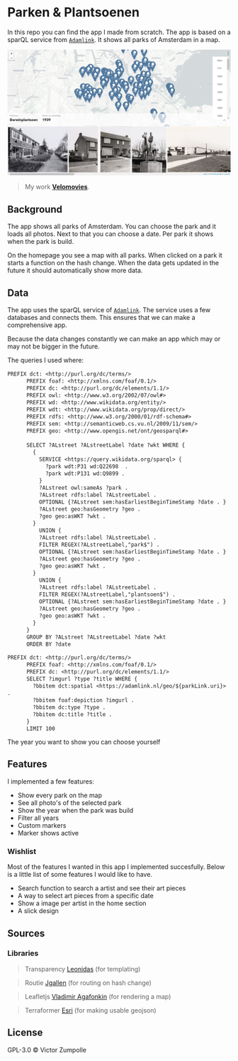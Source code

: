  # Parken & Plantsoenen

In this repo you can find the app I made from scratch. The app is based on a sparQL service from [`Adamlink`](https://data.adamlink.nl/AdamNet/all). It shows all parks of Amsterdam in a map.

![Preview image](app/static/images/preview.png)
> My work
> [**Velomovies**](https://velomovies.github.io/project1-quick-hack-prototype/app).

## Background

The app shows all parks of Amsterdam. You can choose the park and it loads all photos. Next to that you can choose a date. Per park it shows when the park is build. 

On the homepage you see a map with all parks. When clicked on a park it starts a function on the hash change. When the data gets updated in the future it should automatically show more data. 

## Data

The app uses the sparQL service of [`Adamlink`](https://data.adamlink.nl/AdamNet/all). The service uses a few databases and connects them. This ensures that we can make a comprehensive app.

Because the data changes constantly we can make an app which may or may not be bigger in the future. 

The queries I used where:
```
PREFIX dct: <http://purl.org/dc/terms/>
      PREFIX foaf: <http://xmlns.com/foaf/0.1/>
      PREFIX dc: <http://purl.org/dc/elements/1.1/>
      PREFIX owl: <http://www.w3.org/2002/07/owl#>
      PREFIX wd: <http://www.wikidata.org/entity/>
      PREFIX wdt: <http://www.wikidata.org/prop/direct/>
      PREFIX rdfs: <http://www.w3.org/2000/01/rdf-schema#>
      PREFIX sem: <http://semanticweb.cs.vu.nl/2009/11/sem/>
      PREFIX geo: <http://www.opengis.net/ont/geosparql#>
      
      SELECT ?ALstreet ?ALstreetLabel ?date ?wkt WHERE {
        {
          SERVICE <https://query.wikidata.org/sparql> {
            ?park wdt:P31 wd:Q22698  .
            ?park wdt:P131 wd:Q9899 .
          }
          ?ALstreet owl:sameAs ?park .
          ?ALstreet rdfs:label ?ALstreetLabel .
          OPTIONAL {?ALstreet sem:hasEarliestBeginTimeStamp ?date . }
          ?ALstreet geo:hasGeometry ?geo .
          ?geo geo:asWKT ?wkt .
        }
          UNION {
          ?ALstreet rdfs:label ?ALstreetLabel .
          FILTER REGEX(?ALstreetLabel,"park$") .
          OPTIONAL {?ALstreet sem:hasEarliestBeginTimeStamp ?date . }
          ?ALstreet geo:hasGeometry ?geo .
          ?geo geo:asWKT ?wkt .
        }  
          UNION {
          ?ALstreet rdfs:label ?ALstreetLabel .
          FILTER REGEX(?ALstreetLabel,"plantsoen$") .
          OPTIONAL {?ALstreet sem:hasEarliestBeginTimeStamp ?date . }
          ?ALstreet geo:hasGeometry ?geo .
          ?geo geo:asWKT ?wkt .
        }  
      }
      GROUP BY ?ALstreet ?ALstreetLabel ?date ?wkt
      ORDER BY ?date
```

```
PREFIX dct: <http://purl.org/dc/terms/>
      PREFIX foaf: <http://xmlns.com/foaf/0.1/>
      PREFIX dc: <http://purl.org/dc/elements/1.1/>
      SELECT ?imgurl ?type ?title WHERE {
        ?bbitem dct:spatial <https://adamlink.nl/geo/${parkLink.uri}> .
        ?bbitem foaf:depiction ?imgurl .
        ?bbitem dc:type ?type .
        ?bbitem dc:title ?title .
      }
      LIMIT 100
```

The year you want to show you can choose yourself

## Features

I implemented a few features:
* Show every park on the map
* See all photo's of the selected park
* Show the year when the park was build
* Filter all years
* Custom markers
* Marker shows active

### Wishlist
Most of the features I wanted in this app I implemented succesfully. Below is a little list of some features I would like to have.
* Search function to search a artist and see their art pieces
* A way to select art pieces from a specific date
* Show a image per artist in the home section
* A slick design

## Sources

### Libraries

> Transparency [Leonidas](https://github.com/leonidas/transparency) (for templating)

> Routie [Jgallen](https://github.com/jgallen23/routie) (for routing on hash change)

> Leafletjs [Vladimir Agafonkin](http://leafletjs.com/) (for rendering a map)

> Terraformer [Esri](https://github.com/Esri/terraformer) (for making usable geojson)

## License

GPL-3.0 © Victor Zumpolle
